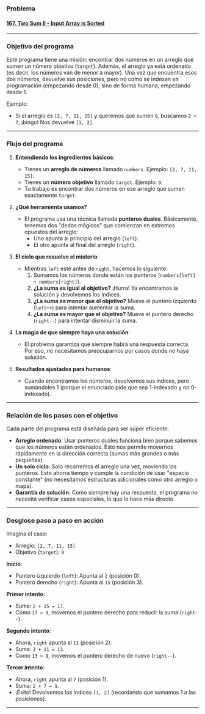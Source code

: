 ### **Problema**

#### [167. Two Sum II - Input Array is Sorted](https://leetcode.com/problems/two-sum-ii-input-array-is-sorted/description/?envType=study-plan-v2&envId=top-interview-150)

---

### **Objetivo del programa**

Este programa tiene una misión: encontrar dos números en un arreglo que sumen un número objetivo (`target`). Además, el arreglo ya está ordenado (es decir, los números van de menor a mayor). Una vez que encuentra esos dos números, devuelve sus posiciones, pero no como se indexan en programación (empezando desde 0), sino de forma humana, empezando desde 1.

Ejemplo:

- Si el arreglo es `[2, 7, 11, 15]` y queremos que sumen `9`, buscamos `2 + 7`, ¡bingo! Nos devuelve `[1, 2]`.

---

### **Flujo del programa**

1. **Entendiendo los ingredientes básicos**:

   - Tienes un **arreglo de números** llamado `numbers`. Ejemplo: `[2, 7, 11, 15]`.
   - Tienes un **número objetivo** llamado `target`. Ejemplo: `9`.
   - Tu trabajo es encontrar dos números en ese arreglo que sumen exactamente `target`.

2. **¿Qué herramienta usamos?**

   - El programa usa una técnica llamada **punteros duales**. Básicamente, tenemos dos "dedos mágicos" que comienzan en extremos opuestos del arreglo:
     - Uno apunta al principio del arreglo (`left`).
     - El otro apunta al final del arreglo (`right`).

3. **El ciclo que resuelve el misterio**:

   - Mientras `left` esté antes de `right`, hacemos lo siguiente:
     1. Sumamos los números donde están los punteros (`numbers[left] + numbers[right]`).
     2. **¿La suma es igual al objetivo?** ¡Hurra! Ya encontramos la solución y devolvemos los índices.
     3. **¿La suma es menor que el objetivo?** Mueve el puntero izquierdo (`left++`) para intentar aumentar la suma.
     4. **¿La suma es mayor que el objetivo?** Mueve el puntero derecho (`right--`) para intentar disminuir la suma.

4. **La magia de que siempre haya una solución**:

   - El problema garantiza que siempre habrá una respuesta correcta. Por eso, no necesitamos preocuparnos por casos donde no haya solución.

5. **Resultados ajustados para humanos**:
   - Cuando encontramos los números, devolvemos sus índices, pero sumándoles 1 (porque el enunciado pide que sea 1-indexado y no 0-indexado).

---

### **Relación de los pasos con el objetivo**

Cada parte del programa está diseñada para ser súper eficiente:

- **Arreglo ordenado**: Usar punteros duales funciona bien porque sabemos que los números están ordenados. Esto nos permite movernos rápidamente en la dirección correcta (sumas más grandes o más pequeñas).
- **Un solo ciclo**: Solo recorremos el arreglo una vez, moviendo los punteros. Esto ahorra tiempo y cumple la condición de usar "espacio constante" (no necesitamos estructuras adicionales como otro arreglo o mapa).
- **Garantía de solución**: Como siempre hay una respuesta, el programa no necesita verificar casos especiales, lo que lo hace más directo.

---

### **Desglose paso a paso en acción**

Imagina el caso:

- Arreglo: `[2, 7, 11, 15]`
- Objetivo (`target`): `9`

**Inicio**:

- Puntero izquierdo (`left`): Apunta al `2` (posición 0).
- Puntero derecho (`right`): Apunta al `15` (posición 3).

**Primer intento**:

- Suma: `2 + 15 = 17`.
- Como `17 > 9`, movemos el puntero derecho para reducir la suma (`right--`).

**Segundo intento**:

- Ahora, `right` apunta al `11` (posición 2).
- Suma: `2 + 11 = 13`.
- Como `13 > 9`, movemos el puntero derecho de nuevo (`right--`).

**Tercer intento**:

- Ahora, `right` apunta al `7` (posición 1).
- Suma: `2 + 7 = 9`.
- ¡Éxito! Devolvemos los índices `[1, 2]` (recordando que sumamos 1 a las posiciones).

---
